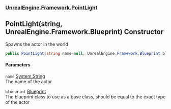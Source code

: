 ### [UnrealEngine.Framework](./UnrealEngine-Framework.md 'UnrealEngine.Framework').[PointLight](./PointLight.md 'UnrealEngine.Framework.PointLight')
## PointLight(string, UnrealEngine.Framework.Blueprint) Constructor
Spawns the actor in the world  
```csharp
public PointLight(string name=null, UnrealEngine.Framework.Blueprint blueprint=null);
```
#### Parameters
<a name='UnrealEngine-Framework-PointLight-PointLight(string_UnrealEngine-Framework-Blueprint)-name'></a>
`name` [System.String](https://docs.microsoft.com/en-us/dotnet/api/System.String 'System.String')  
The name of the actor  
  
<a name='UnrealEngine-Framework-PointLight-PointLight(string_UnrealEngine-Framework-Blueprint)-blueprint'></a>
`blueprint` [Blueprint](./Blueprint.md 'UnrealEngine.Framework.Blueprint')  
The blueprint class to use as a base class, should be equal to the exact type of the actor  
  
